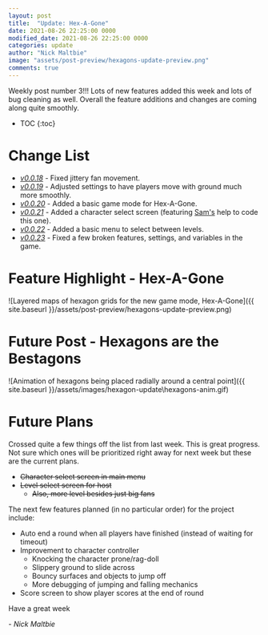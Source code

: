 ```yaml
---
layout: post
title:  "Update: Hex-A-Gone"
date: 2021-08-26 22:25:00 0000
modified_date: 2021-08-26 22:25:00 0000
categories: update
author: "Nick Maltbie"
image: "assets/post-preview/hexagons-update-preview.png"
comments: true
---
```


Weekly post number 3!!! Lots of new features added this week and lots of bug cleaning as well. Overall the feature
additions and changes are coming along quite smoothly. 

* TOC
{:toc}

# Change List

* *[v0.0.18](https://github.com/nicholas-maltbie/FallingParkour/pull/21)* - Fixed jittery fan movement.
* *[v0.0.19](https://github.com/nicholas-maltbie/FallingParkour/pull/22)* - Adjusted settings to have players move with
  ground much more smoothly.
* *[v0.0.20](https://github.com/nicholas-maltbie/FallingParkour/pull/24)* - Added a basic game mode for Hex-A-Gone.
* *[v0.0.21](https://github.com/nicholas-maltbie/FallingParkour/pull/25)* - Added a character select screen (featuring
  [Sam's](https://github.com/swiimii) help to code this one). 
* *[v0.0.22](https://github.com/nicholas-maltbie/FallingParkour/pull/26)* - Added a basic menu to select between levels.
* *[v0.0.23](https://github.com/nicholas-maltbie/FallingParkour/pull/27)* - Fixed a few broken features, settings, and
  variables in the game. 

# Feature Highlight - Hex-A-Gone

![Layered maps of hexagon grids for the new game mode, Hex-A-Gone]({{ site.baseurl }}/assets/post-preview/hexagons-update-preview.png)

# Future Post - Hexagons are the Bestagons

![Animation of hexagons being placed radially around a central point]({{ site.baseurl }}/assets/images/hexagon-update\hexagons-anim.gif)


# Future Plans

Crossed quite a few things off the list from last week. This is great progress. Not sure which ones will be prioritized
right away for next week but these are the current plans.
* ~~Character select screen in main menu~~
* ~~Level select screen for host~~
  * ~~Also, more level besides just big fans~~

The next few features planned (in no particular order) for the project include:
* Auto end a round when all players have finished (instead of waiting for timeout)
* Improvement to character controller
  * Knocking the character prone/rag-doll
  * Slippery ground to slide across
  * Bouncy surfaces and objects to jump off
  * More debugging of jumping and falling mechanics
* Score screen to show player scores at the end of round

Have a great week

\- _Nick Maltbie_
